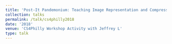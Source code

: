 ```yaml
---
title: 'Post-It Pandemonium: Teaching Image Representation and Compression with an "Unplugged" Activity'
collection: talks
permalink: /talk/cs4philly2018
date: '2018'
venue: 'CS4Philly Workshop Activity with Jeffrey L'
type: talk
---
```


